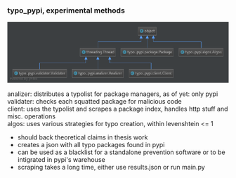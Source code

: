 ### typo_pypi, experimental methods 
![UML](typo_pypi.png)  

analizer: distributes a typolist for package managers, as of yet: only pypi  
validater: checks each squatted package for malicious code  
client: uses the typolist and scrapes a package index, handles http stuff and misc. operations  
algos: uses various strategies for typo creation, within levenshtein <= 1

* should back theoretical claims in thesis work 
* creates a json with all typo packages found in pypi
* can be used as a blacklist for a standalone prevention software or to be intigrated in pypi's warehouse
* scraping takes a long time, either use results.json or run main.py
